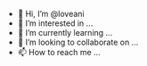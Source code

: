 - 👋 Hi, I’m @loveani
- 👀 I’m interested in ...
- 🌱 I’m currently learning ...
- 💞️ I’m looking to collaborate on ...
- 📫 How to reach me ...

<!---
loveani/loveani is a ✨ special ✨ repository because its `README.md` (this file) appears on your GitHub profile.
You can click the Preview link to take a look at your changes.
--->
